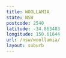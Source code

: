 ```yaml
---
title: WOOLLAMIA
state: NSW
postcode: 2540
latitude: -34.863483
longitude: 150.61644
url: /nsw/woollamia/
layout: suburb
---
```

